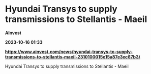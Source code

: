 # Hyundai Transys to supply transmissions to Stellantis - Maeil
**AInvest**

**2023-10-16 01:33**

**https://www.ainvest.com/news/hyundai-transys-to-supply-transmissions-to-stellantis-maeil-2310100015e15a87e3ec67b3/**

Hyundai Transys to supply transmissions to Stellantis - Maeil